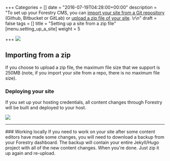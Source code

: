 +++
Categories = []
date = "2016-07-19T04:28:00+00:00"
description = "To set up your Forestry CMS, you can [import your site from a Git repository](/docs/setting-up-a-site/importing-a-site-from-github/) (Github, Bitbucket or GitLab) or [upload a zip file of your site](/docs/setting-up-a-site/uploading-a-zip-file/).  \r\n"
draft = false
tags = []
title = "Setting up a site from a zip file"
[menu.setting_up_a_site]
weight = 5

+++
<img src="/docs/forestryio/images/Screen Shot 2016-08-18 at 10.48.54 AM.png" class="large center">

## Importing from a zip

If you choose to upload a zip file, the maximum file size that we support is 250MB (note, if you import your site from a repo, there is no maximum file size).

### Deploying your site
If you set up your hosting credentials, all content changes through Forestry will be built and deployed to your host.

<img src="/docs/forestryio/images/download-backup-forestry.png" class="small right">
<hr>
### Working locally 
If you need to work on your site after some content editors have made some changes, you will need to download a backup from your Forestry dashboard. The backup will contain your entire Jekyll/Hugo project with all of the new content changes.  When you're done. Just  zip it up again and re-upload.